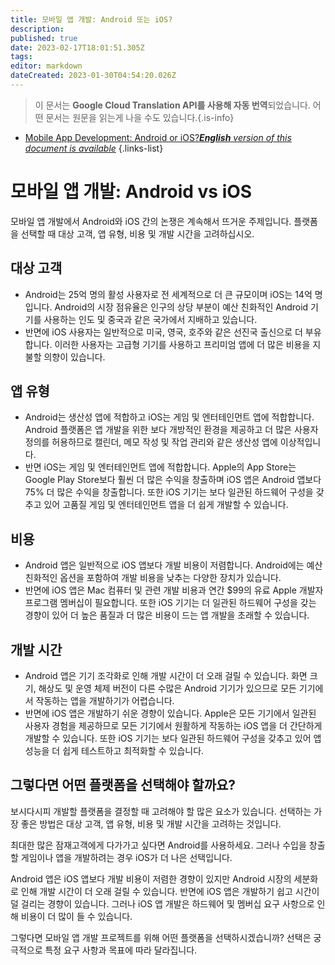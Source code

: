 ```yaml
---
title: 모바일 앱 개발: Android 또는 iOS?
description: 
published: true
date: 2023-02-17T18:01:51.305Z
tags: 
editor: markdown
dateCreated: 2023-01-30T04:54:20.026Z
---
```


> 이 문서는 **Google Cloud Translation API를 사용해 자동 번역**되었습니다.
어떤 문서는 원문을 읽는게 나을 수도 있습니다.{.is-info}
- [Mobile App Development: Android or iOS?***English** version of this document is available*](/en/Knowledge-base/Common/mobile-app-development-android-or-ios)
{.links-list}


# 모바일 앱 개발: Android vs iOS

모바일 앱 개발에서 Android와 iOS 간의 논쟁은 계속해서 뜨거운 주제입니다. 플랫폼을 선택할 때 대상 고객, 앱 유형, 비용 및 개발 시간을 고려하십시오.

## 대상 고객

- Android는 25억 명의 활성 사용자로 전 세계적으로 더 큰 규모이며 iOS는 14억 명입니다. Android의 시장 점유율은 인구의 상당 부분이 예산 친화적인 Android 기기를 사용하는 인도 및 중국과 같은 국가에서 지배하고 있습니다.
- 반면에 iOS 사용자는 일반적으로 미국, 영국, 호주와 같은 선진국 출신으로 더 부유합니다. 이러한 사용자는 고급형 기기를 사용하고 프리미엄 앱에 더 많은 비용을 지불할 의향이 있습니다.

## 앱 유형
- Android는 생산성 앱에 적합하고 iOS는 게임 및 엔터테인먼트 앱에 적합합니다. Android 플랫폼은 앱 개발을 위한 보다 개방적인 환경을 제공하고 더 많은 사용자 정의를 허용하므로 캘린더, 메모 작성 및 작업 관리와 같은 생산성 앱에 이상적입니다.
- 반면 iOS는 게임 및 엔터테인먼트 앱에 적합합니다. Apple의 App Store는 Google Play Store보다 훨씬 더 많은 수익을 창출하며 iOS 앱은 Android 앱보다 75% 더 많은 수익을 창출합니다. 또한 iOS 기기는 보다 일관된 하드웨어 구성을 갖추고 있어 고품질 게임 및 엔터테인먼트 앱을 더 쉽게 개발할 수 있습니다.

## 비용
- Android 앱은 일반적으로 iOS 앱보다 개발 비용이 저렴합니다. Android에는 예산 친화적인 옵션을 포함하여 개발 비용을 낮추는 다양한 장치가 있습니다.
- 반면에 iOS 앱은 Mac 컴퓨터 및 관련 개발 비용과 연간 $99의 유료 Apple 개발자 프로그램 멤버십이 필요합니다. 또한 iOS 기기는 더 일관된 하드웨어 구성을 갖는 경향이 있어 더 높은 품질과 더 많은 비용이 드는 앱 개발을 초래할 수 있습니다.

## 개발 시간
- Android 앱은 기기 조각화로 인해 개발 시간이 더 오래 걸릴 수 있습니다. 화면 크기, 해상도 및 운영 체제 버전이 다른 수많은 Android 기기가 있으므로 모든 기기에서 작동하는 앱을 개발하기가 어렵습니다.
- 반면에 iOS 앱은 개발하기 쉬운 경향이 있습니다. Apple은 모든 기기에서 일관된 사용자 경험을 제공하므로 모든 기기에서 원활하게 작동하는 iOS 앱을 더 간단하게 개발할 수 있습니다. 또한 iOS 기기는 보다 일관된 하드웨어 구성을 갖추고 있어 앱 성능을 더 쉽게 테스트하고 최적화할 수 있습니다.

## 그렇다면 어떤 플랫폼을 선택해야 할까요?

보시다시피 개발할 플랫폼을 결정할 때 고려해야 할 많은 요소가 있습니다. 선택하는 가장 좋은 방법은 대상 고객, 앱 유형, 비용 및 개발 시간을 고려하는 것입니다.

최대한 많은 잠재고객에게 다가가고 싶다면 Android를 사용하세요. 그러나 수입을 창출할 게임이나 앱을 개발하려는 경우 iOS가 더 나은 선택입니다.

Android 앱은 iOS 앱보다 개발 비용이 저렴한 경향이 있지만 Android 시장의 세분화로 인해 개발 시간이 더 오래 걸릴 수 있습니다. 반면에 iOS 앱은 개발하기 쉽고 시간이 덜 걸리는 경향이 있습니다. 그러나 iOS 앱 개발은 하드웨어 및 멤버십 요구 사항으로 인해 비용이 더 많이 들 수 있습니다.

그렇다면 모바일 앱 개발 프로젝트를 위해 어떤 플랫폼을 선택하시겠습니까? 선택은 궁극적으로 특정 요구 사항과 목표에 따라 달라집니다.